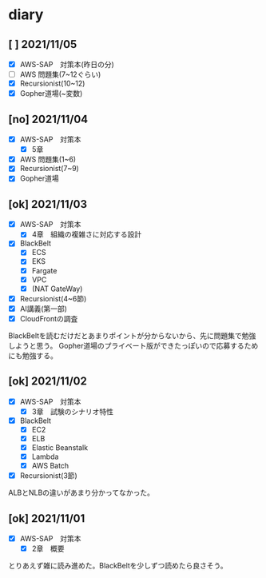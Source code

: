 # diary

## [ ] 2021/11/05
- [x] AWS-SAP　対策本(昨日の分)
- [ ] AWS 問題集(7~12ぐらい)
- [x] Recursionist(10~12)
- [x] Gopher道場(~変数)

## [no] 2021/11/04
- [x] AWS-SAP　対策本
  - [x] 5章
- [x] AWS 問題集(1~6)
- [x] Recursionist(7~9)
- [x] Gopher道場

## [ok] 2021/11/03
- [x] AWS-SAP　対策本
  - [x] 4章　組織の複雑さに対応する設計
- [x] BlackBelt
  - [x] ECS
  - [x] EKS
  - [x] Fargate
  - [x] VPC
  - [x] (NAT GateWay)
- [x] Recursionist(4~6節)
- [x] AI講義(第一部)
- [x] CloudFrontの調査

BlackBeltを読むだけだとあまりポイントが分からないから、先に問題集で勉強しようと思う。
Gopher道場のプライベート版ができたっぽいので応募するためにも勉強する。

## [ok] 2021/11/02
- [x] AWS-SAP　対策本
  - [x] 3章　試験のシナリオ特性
- [x] BlackBelt
  - [x] EC2
  - [x] ELB
  - [x] Elastic Beanstalk
  - [x] Lambda
  - [x] AWS Batch
- [x] Recursionist(3節)

ALBとNLBの違いがあまり分かってなかった。

## [ok] 2021/11/01
- [x] AWS-SAP　対策本
  - [x] 2章　概要

とりあえず雑に読み進めた。BlackBeltを少しずつ読めたら良さそう。
